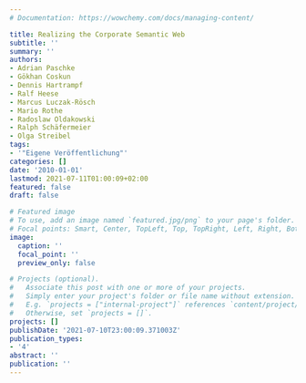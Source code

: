 ```yaml
---
# Documentation: https://wowchemy.com/docs/managing-content/

title: Realizing the Corporate Semantic Web
subtitle: ''
summary: ''
authors:
- Adrian Paschke
- Gökhan Coskun
- Dennis Hartrampf
- Ralf Heese
- Marcus Luczak-Rösch
- Mario Rothe
- Radoslaw Oldakowski
- Ralph Schäfermeier
- Olga Streibel
tags:
- '"Eigene Veröffentlichung"'
categories: []
date: '2010-01-01'
lastmod: 2021-07-11T01:00:09+02:00
featured: false
draft: false

# Featured image
# To use, add an image named `featured.jpg/png` to your page's folder.
# Focal points: Smart, Center, TopLeft, Top, TopRight, Left, Right, BottomLeft, Bottom, BottomRight.
image:
  caption: ''
  focal_point: ''
  preview_only: false

# Projects (optional).
#   Associate this post with one or more of your projects.
#   Simply enter your project's folder or file name without extension.
#   E.g. `projects = ["internal-project"]` references `content/project/deep-learning/index.md`.
#   Otherwise, set `projects = []`.
projects: []
publishDate: '2021-07-10T23:00:09.371003Z'
publication_types:
- '4'
abstract: ''
publication: ''
---
```

